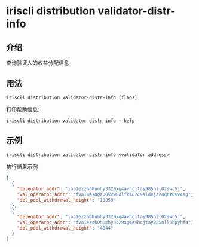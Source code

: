 # iriscli distribution validator-distr-info

## 介绍

查询验证人的收益分配信息

## 用法

```
iriscli distribution validator-distr-info [flags]
```

打印帮助信息:

```
iriscli distribution validator-distr-info --help
```

## 示例

```
iriscli distribution validator-distr-info <validator address>
```
执行结果示例
```json
[
  {
    "delegator_addr": "iaa1ezzh0humhy3329xg4avhcjtay985nll0zswc5j",
    "val_operator_addr": "fva14a70gzu0v2w8dlfx462c9sldvja24qaz6vv4sg",
    "del_pool_withdrawal_height": "10859"
  },
  {
    "delegator_addr": "iaa1ezzh0humhy3329xg4avhcjtay985nll0zswc5j",
    "val_operator_addr": "fva1ezzh0humhy3329xg4avhcjtay985nll0hpyhf4",
    "del_pool_withdrawal_height": "4044"
  }
]
```